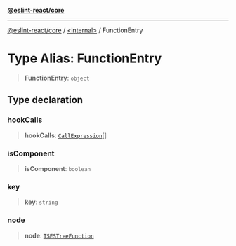 [**@eslint-react/core**](../../README.md)

***

[@eslint-react/core](../../README.md) / [\<internal\>](../README.md) / FunctionEntry

# Type Alias: FunctionEntry

> **FunctionEntry**: `object`

## Type declaration

### hookCalls

> **hookCalls**: [`CallExpression`](../interfaces/CallExpression.md)[]

### isComponent

> **isComponent**: `boolean`

### key

> **key**: `string`

### node

> **node**: [`TSESTreeFunction`](TSESTreeFunction.md)
